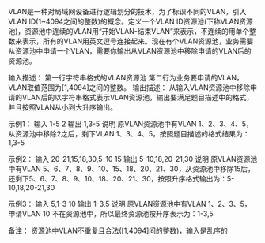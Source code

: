 VLAN是一种对局域网设备进行逻辑划分的技术，为了标识不同的VLAN，引入VLAN ID(1~4094之间的整数)的概念。定义一个VLAN ID资源池(下称VLAN资源池)，资源池中连续的VLAN用“开始VLAN-结束VLAN”来表示，不连续的用单个整数来表示，所有的VLAN用英文逗号连接起来。现在有个VLAN资源池，业务需要从资源池中申请一个VLAN，需要你输出从VLAN资源池中移除申请的VLAN后的资源池。

输入描述：
第一行字符串格式的VLAN资源池
第二行为业务要申请的VLAN，VLAN取值范围为[1,4094]之间的整数。
输出描述：
从输入VLAN资源池中移除申请的VLAN后的以字符串格式表示VLAN资源池，输出要满足题目描述中的格式，并且按照VLAN从小到大升序输出。

示例1：
输入
1-5
2
输出
1,3-5
说明
原VLAN资源池中有VLAN 1、2、3、4、5，从资源池中移除2之后，剩下VLAN  1、3、4、5，按照题目描述的格式结果为：1,3-5

示例2：
输入
20-21,15,18,30,5-10
15
输出
5-10,18,20-21,30
说明
原VLAN资源池中有VLAN 5、6、7、8、9、10、15、18、20、21、30，从资源池中移除15后，还剩下5、6、7、8、9、10、18、20、21、30，按照升序格式输出为：5-10,18,20-21,30

示例3：
输入
5,1-3
10
输出
1-3,5
说明
原VLAN资源池中有VLAN 1、2、3、5，申请VLAN 10 不在资源池中，所以最终资源池按升序表示为：1-3,5

备注：
资源池中VLAN不重复且合法([1,4094]间的整数)，输入是乱序的
